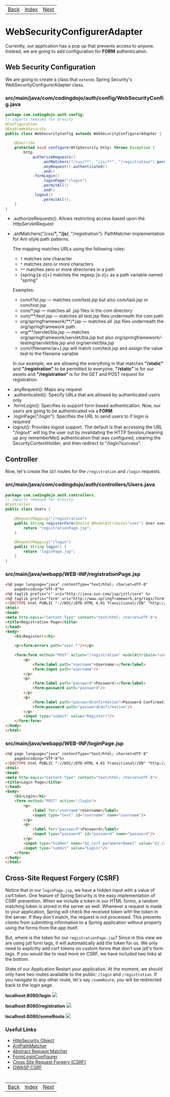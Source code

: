 <table width="100%">
    <tr>
        <td><a href="./003_Data_Models.md">Back</a></td>
        <td><a href="../Index.md">Index</a></td>
        <td><a href="./005_BCrypt.md">Next</a></td>
    </tr>
</table>

#

#   WebSecurityConfigurerAdapter
Currently, our application has a pop up that prevents access to anyone. Instead, we are going to add configuration for __FORM__ authentication.

##  __Web Security Configuration__
We are going to create a class that `extends` Spring Security's WebSecurityConfigurerAdapter class.

### __src/main/java/com/codingdojo/auth/config/WebSecurityConfig.java__
```java
package com.codingdojo.auth.config;
// imports removed for brevity
@Configuration
@EnableWebSecurity
public class WebSecurityConfig extends WebSecurityConfigurerAdapter {
    
    @Override
    protected void configure(HttpSecurity http) throws Exception {
        http.
            authorizeRequests()
                .antMatchers("/css/**", "/js/**", "/registration").permitAll()
                .anyRequest().authenticated()
                .and()
            .formLogin()
                .loginPage("/login")
                .permitAll()
                .and()
            .logout()
                .permitAll();
    }
}
```
*   .authorizeRequests(): Allows restricting access based upon the HttpServletRequest
*   .antMatchers("/css/**", "/js/**, "/registration"): PathMatcher implementation for Ant-style path patterns.

    The mapping matches URLs using the following rules:
    -   `?` matches one character
    -   `*` matches zero or more characters
    -   `**` matches zero or more directories in a path
    -   {spring:[a-z]+} matches the regexp [a-z]+ as a path variable named "spring"

    Examples:

    -   com/t?st.jsp — matches com/test.jsp but also com/tast.jsp or com/txst.jsp
    -   com/*.jsp — matches all .jsp files in the com directory
    -   com/**/test.jsp — matches all test.jsp files underneath the com path
    -   org/springframework/**/*.jsp — matches all .jsp files underneath the org/springframework path
    -   org/**/servlet/bla.jsp — matches org/springframework/servlet/bla.jsp but also org/springframework/-    testing/servlet/bla.jsp and org/servlet/bla.jsp
    -   com/{filename:\w+}.jsp will match com/test.jsp and assign the value test to the filename variable
  
    In our example, we are allowing the everything in that matches __"/static"__ and __"/registration"__ to be permitted to everyone. __"/static"__ is for our assets and __"/registration"__ is for the GET and POST request for registration.
-   .anyRequest(): Maps any request
-   .authenticated(): Specify URLs that are allowed by authenticated users only
-   .formLogin(): Specifies to support form based authentication. Now, our users are going to be authenticated via a __FORM__
-   .loginPage("/login"): Specifies the URL to send users to if login is required
-   logout(): Provides logout support. The default is that accessing the URL "/logout" will log the user out by invalidating the HTTP Session,cleaning up any rememberMe() authentication that was configured, clearing the SecurityContextHolder, and then redirect to "/login?success".

##  __Controller__

Now, let's create the `GET` routes for the `/registration` and `/login` requests.

### __src/main/java/com/codingdojo/auth/controllers/Users.java__

```java
package com.codingdojo.auth.controllers;
// imports removed for brevity
@Controller
public class Users {
    
    @RequestMapping("/registration")
    public String registerForm(@Valid @ModelAttribute("user") User user) {
        return "registrationPage.jsp";
    }
    
    @RequestMapping("/login")
    public String login() {
        return "loginPage.jsp";
    }
}
```
### __src/main/java/webapp/WEB-INF/registrationPage.jsp__
```html
<%@ page language="java" contentType="text/html; charset=UTF-8"
    pageEncoding="UTF-8"%>
<%@ taglib prefix="c" uri="http://java.sun.com/jsp/jstl/core" %>
<%@ taglib prefix="form" uri="http://www.springframework.org/tags/form" %>
<!DOCTYPE html PUBLIC "-//W3C//DTD HTML 4.01 Transitional//EN" "http://www.w3.org/TR/html4/loose.dtd">
<html>
<head>
<meta http-equiv="Content-Type" content="text/html; charset=UTF-8">
<title>Registration Page</title>
</head>
<body>
    <h1>Register!</h1>
    
    <p><form:errors path="user.*"/></p>
    
    <form:form method="POST" action="/registration" modelAttribute="user">
        <p>
            <form:label path="username">Username:</form:label>
            <form:input path="username"/>
        </p>
        <p>
            <form:label path="password">Password:</form:label>
            <form:password path="password"/>
        </p>
        <p>
            <form:label path="passwordConfirmation">Password Confirmation:</form:label>
            <form:password path="passwordConfirmation"/>
        </p>
        <input type="submit" value="Register!"/>
    </form:form>
</body>
</html>
```
### __src/main/java/webapp/WEB-INF/loginPage.jsp__
```html
<%@ page language="java" contentType="text/html; charset=UTF-8"
    pageEncoding="UTF-8"%>
<!DOCTYPE html PUBLIC "-//W3C//DTD HTML 4.01 Transitional//EN" "http://www.w3.org/TR/html4/loose.dtd">
<html>
<head>
<meta http-equiv="Content-Type" content="text/html; charset=UTF-8">
<title>Login Page</title>
</head>
<body>
    <h1>Login</h1>
    <form method="POST" action="/login">
        <p>
            <label for="username">Username</label>
            <input type="text" id="username" name="username"/>
        </p>
        <p>
            <label for="password">Password</label>
            <input type="password" id="password" name="password"/>
        </p>
        <input type="hidden" name="${_csrf.parameterName}" value="${_csrf.token}"/>
        <input type="submit" value="Login!"/>
    </form>
</body>
</html>
```
##  __Cross-Site Request Forgery (CSRF)__
Notice that in our `loginPage.jsp`, we have a hidden input with a value of csrf.token. One feature of Spring Security is the easy implementation of CSRF prevention. When we include a token in our HTML forms, a random matching token is stored in the server as well. Whenever a request is made to your application, Spring will check the received token with the token in the server. If they don't match, the request is not processed. This prevents clients from submitting information to a Spring application without properly using the forms from the app itself.

But, where is the token for our `registrationPage.jsp`? Since in this view we are using jstl form tags, it will automatically add the token for us. We only need to explicitly add csrf tokens on custom forms that don't use jstl's form tags. If you would like to read more on CSRF, we have included two links at the bottom.

State of our Application
Restart your application. At the moment, we should only have two routes available to the public: `/login` and `/registration`. If you navigate to any other route, let's say `/someRoute`, you will be redirected back to the login page.

__localhost:8080/login__
<img src="./../../000_img/loginRoute.png">

__localhost:8080/registration__
<img src="./../../000_img/registrationRoute.png">

__localhost:8080/someRoute__
<img src="./../../000_img/someRoute.gif">

### __Useful Links__
*   [HttpSecurity Object](https://docs.spring.io/spring-security/site/docs/current/apidocs/org/springframework/security/config/annotation/web/builders/HttpSecurity.html)
*   [AntPathMatcher](http://docs.spring.io/spring/docs/current/javadoc-api/org/springframework/util/AntPathMatcher.html)
*   [Abstract Request Matcher](http://docs.spring.io/spring-security/site/docs/current/apidocs/org/springframework/security/config/annotation/web/AbstractRequestMatcherRegistry.html)
*   [FormLoginConfigurer](https://docs.spring.io/spring-security/site/docs/current/apidocs/org/springframework/security/config/annotation/web/configurers/FormLoginConfigurer.html#loginPage-java.lang.String-)
*   [Cross Site Request Forgery (CSRF)](https://docs.spring.io/spring-security/site/docs/current/reference/html/csrf.html)
*   [OWASP CSRF](https://www.owasp.org/index.php/Cross-Site_Request_Forgery_(CSRF))

#

[]()
<table width="100%">
    <tr>
        <td><a href="./003_Data_Models.md">Back</a></td>
        <td><a href="../Index.md">Index</a></td>
        <td><a href="./005_BCrypt.md">Next</a></td>
    </tr>
</table>